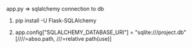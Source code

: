 app.py => sqlalchemy connection to db

1. pip install -U Flask-SQLAlchemy

2. app.config["SQLALCHEMY_DATABASE_URI"] = "sqlite:///project.db" [////=abso.path, ///=relative path(use)]